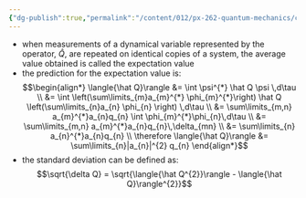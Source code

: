 ```yaml
---
{"dg-publish":true,"permalink":"/content/012/px-262-quantum-mechanics/c-the-basic-postulates/px-262-c5-expectation-value/","noteIcon":"1","created":"2024-11-25T10:50:32.000+00:00","updated":"2024-11-26T01:07:23.192+00:00"}
---
```


-  when measurements of a dynamical variable represented by the operator, $\hat Q$, are repeated on identical copies of a system, the average value obtained is called the expectation value
- the prediction for the expectation value is: 
$$\begin{align*}
	\langle{\hat Q}\rangle &= \int \psi^{*} \hat Q \psi \,d\tau \\ 
	&= \int \left(\sum\limits_{m}a_{m}^{*} \phi_{m}^{*}\right) \hat Q \left(\sum\limits_{n}a_{n} \phi_{n} \right) \,d\tau \\
	&= \sum\limits_{m,n} a_{m}^{*}a_{n}q_{n} \int \phi_{m}^{*}\phi_{n}\,d\tau \\
	&= \sum\limits_{m,n} a_{m}^{*}a_{n}q_{n}\,\delta_{mn} \\
	&= \sum\limits_{n} a_{n}^{*}a_{n}q_{n} \\
	\therefore \langle{\hat Q}\rangle &= \sum\limits_{n}|a_{n}|^{2} q_{n}
\end{align*}$$
- the standard deviation can be defined as: 
  $$\sqrt{\delta Q} = \sqrt{\langle{\hat Q^{2}}\rangle - \langle{\hat Q}\rangle^{2}}$$
